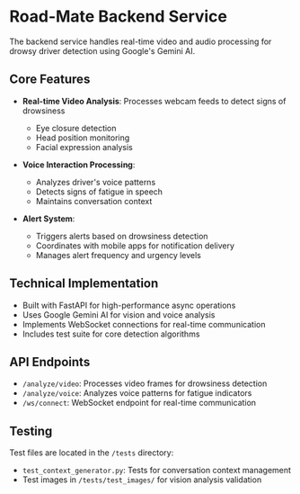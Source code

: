 # Road-Mate Backend Service

The backend service handles real-time video and audio processing for drowsy driver detection using Google's Gemini AI.

## Core Features

- **Real-time Video Analysis**: Processes webcam feeds to detect signs of drowsiness
  - Eye closure detection
  - Head position monitoring
  - Facial expression analysis

- **Voice Interaction Processing**: 
  - Analyzes driver's voice patterns
  - Detects signs of fatigue in speech
  - Maintains conversation context

- **Alert System**:
  - Triggers alerts based on drowsiness detection
  - Coordinates with mobile apps for notification delivery
  - Manages alert frequency and urgency levels

## Technical Implementation

- Built with FastAPI for high-performance async operations
- Uses Google Gemini AI for vision and voice analysis
- Implements WebSocket connections for real-time communication
- Includes test suite for core detection algorithms

## API Endpoints

- `/analyze/video`: Processes video frames for drowsiness detection
- `/analyze/voice`: Analyzes voice patterns for fatigue indicators
- `/ws/connect`: WebSocket endpoint for real-time communication

## Testing

Test files are located in the `/tests` directory:
- `test_context_generator.py`: Tests for conversation context management
- Test images in `/tests/test_images/` for vision analysis validation